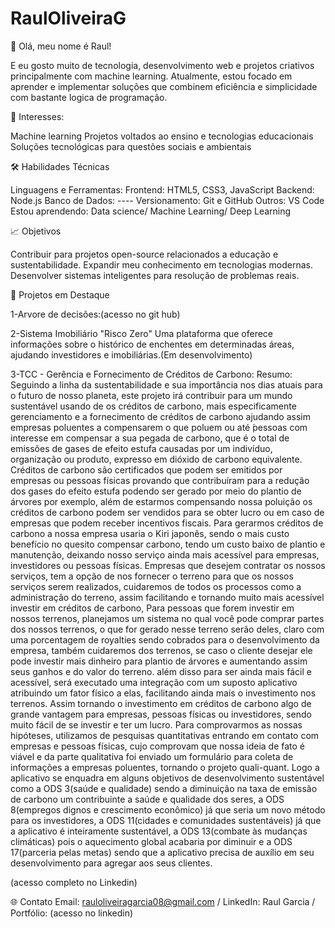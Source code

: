 ﻿# RaulOliveiraG
👋 Olá, meu nome é Raul!

E eu gosto muito de tecnologia, desenvolvimento web e projetos criativos principalmente com machine learning. Atualmente, estou focado em aprender e implementar soluções que combinem eficiência e simplicidade com bastante logica de programação.

🌟 Interesses:

Machine learning
Projetos voltados ao ensino e tecnologias educacionais
Soluções tecnológicas para questões sociais e ambientais

🛠️ Habilidades Técnicas

Linguagens e Ferramentas:
Frontend: HTML5, CSS3, JavaScript
Backend: Node.js
Banco de Dados: ----
Versionamento: Git e GitHub
Outros: VS Code
Estou aprendendo:
Data science/ Machine Learning/ Deep Learning

📈 Objetivos

Contribuir para projetos open-source relacionados a educação e sustentabilidade.
Expandir meu conhecimento em tecnologias modernas.
Desenvolver sistemas inteligentes para resolução de problemas reais.


🚀 Projetos em Destaque

1-Arvore de decisões:(acesso no git hub)

2-Sistema Imobiliário "Risco Zero"
Uma plataforma que oferece informações sobre o histórico de enchentes em determinadas áreas, ajudando investidores e imobiliárias.(Em desenvolvimento)

3-TCC - Gerência e Fornecimento de Créditos de Carbono:
Resumo:
    Seguindo a linha da sustentabilidade e sua importância nos dias atuais para o futuro de nosso planeta, este projeto irá contribuir para um mundo sustentável usando de os créditos de carbono, mais especificamente gerenciamento e a fornecimento de créditos de carbono ajudando assim empresas poluentes a compensarem o que poluem ou até ́pessoas com interesse em compensar a sua pegada de carbono, que é o total de emissões de gases de efeito estufa causadas por um indivíduo, organização ou produto, expresso em dióxido de carbono equivalente. Créditos de carbono são certificados que podem ser emitidos por empresas ou pessoas físicas provando que contribuíram para a redução dos gases do efeito estufa podendo ser gerado por meio do plantio de árvores por exemplo, além de estarmos compensando nossa poluição os créditos de carbono podem ser vendidos para se obter lucro ou em caso de empresas que podem receber incentivos fiscais. Para gerarmos créditos de carbono a nossa empresa usaria o Kiri japonês, sendo o mais custo benefício no quesito compensar carbono, tendo um custo baixo de plantio e manutenção, deixando nosso serviço ainda mais acessível para empresas, investidores ou pessoas físicas. Empresas que desejem contratar os nossos serviços, tem a opção de nos fornecer o terreno para que os nossos serviços serem realizados, cuidaremos de todos os processos como a administração do terreno, assim facilitando e tornando muito mais acessível investir em créditos de carbono, Para pessoas que forem investir em nossos terrenos, planejamos um sistema no qual você pode comprar partes dos nossos terrenos, o que for gerado nesse terreno serão deles, claro com uma porcentagem de royalties sendo cobrados para o desenvolvimento da empresa, também cuidaremos dos terrenos, se caso o cliente desejar ele pode investir mais dinheiro para plantio de árvores e aumentando assim seus ganhos e do valor do terreno. além disso para ser ainda mais fácil e acessível, será executado uma integração com um suposto aplicativo atribuindo um fator físico a elas, facilitando ainda mais o investimento nos terrenos. Assim tornando o investimento em créditos de carbono algo de grande vantagem para empresas, pessoas físicas ou investidores, sendo muito fácil de se investir e ter um lucro. Para comprovarmos as nossas hipóteses, utilizamos de pesquisas quantitativas entrando em contato com empresas e pessoas físicas, cujo comprovam que nossa ideia de fato é viável e da parte qualitativa foi enviado um formulário para coleta de informações a empresas poluentes, tornando o projeto quali-quant. Logo a aplicativo se enquadra em alguns objetivos de desenvolvimento sustentável como a ODS 3(saúde e qualidade) sendo a diminuição na taxa de emissão de carbono um contribuinte a saúde e qualidade dos seres, a ODS 8(empregos dignos e crescimento econômico) já que seria um novo método para os investidores, a ODS 11(cidades e comunidades sustentáveis) já que a aplicativo é inteiramente sustentável, a ODS 13(combate às mudanças climáticas) pois o aquecimento global acabaria por diminuir e a ODS 17(parceria pelas metas) sendo que a aplicativo precisa de auxílio em seu desenvolvimento para agregar aos seus clientes. 

(acesso completo no Linkedin)


🌐 Contato
Email: rauloliveiragarcia08@gmail.com / 
LinkedIn: Raul Garcia / 
Portfólio: (acesso no linkedin)
